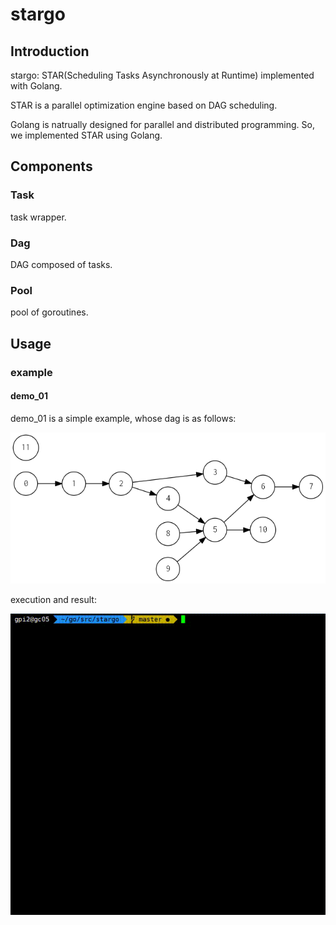 # stargo

## Introduction

stargo: STAR(Scheduling Tasks Asynchronously at Runtime) implemented with Golang.

STAR is a parallel optimization engine based on DAG scheduling. 

Golang is natrually designed for parallel and distributed programming. So, we implemented STAR using Golang.

## Components

### Task

task wrapper.

### Dag

DAG composed of tasks.

### Pool

pool of goroutines.

## Usage

### example

#### demo_01

demo_01 is a simple example, whose dag is as follows:

![demo_01_dag](example/demo_01/demo_01.png)

execution and result:

![demo_01_gif](example/demo_01/demo_01.gif)

